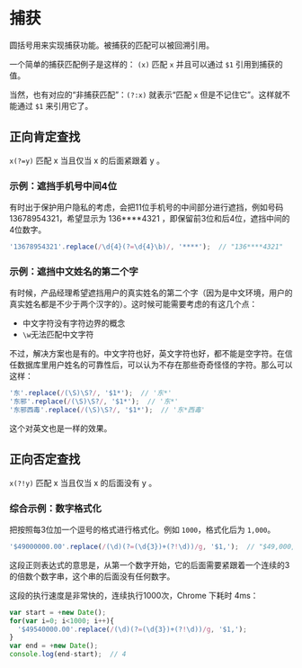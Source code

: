 # 捕获

圆括号用来实现捕获功能。被捕获的匹配可以被回溯引用。

一个简单的捕获匹配例子是这样的： `(x)` 匹配 `x` 并且可以通过 `$1` 引用到捕获的值。

当然，也有对应的“非捕获匹配”：`(?:x)` 就表示“匹配 `x` 但是不记住它”。这样就不能通过 `$1` 来引用它了。

## 正向肯定查找

`x(?=y)` 匹配 x 当且仅当 x 的后面紧跟着 y 。

### 示例：遮挡手机号中间4位

有时出于保护用户隐私的考虑，会把11位手机号的中间部分进行遮挡，例如号码 13678954321，希望显示为 136****4321 ，即保留前3位和后4位，遮挡中间的4位数字。

```javascript
'13678954321'.replace(/\d{4}(?=\d{4}\b)/, '****');  // "136****4321"
```

### 示例：遮挡中文姓名的第二个字

有时候，产品经理希望遮挡用户的真实姓名的第二个字（因为是中文环境，用户的真实姓名都是不少于两个汉字的）。这时候可能需要考虑的有这几个点：

+ 中文字符没有字符边界的概念
+ `\w`无法匹配中文字符

不过，解决方案也是有的。中文字符也好，英文字符也好，都不能是空字符。在信任数据库里用户姓名的可靠性后，可以认为不存在那些奇奇怪怪的字符。那么可以这样：

```javascript
'东'.replace(/(\S)\S?/, '$1*');  // '东*'
'东邪'.replace(/(\S)\S?/, '$1*');  // '东*'
'东邪西毒'.replace(/(\S)\S?/, '$1*');  // '东*西毒'
```

这个对英文也是一样的效果。

## 正向否定查找

`x(?!y)` 匹配 x 当且仅当 x 的后面没有 y 。

### 综合示例：数字格式化

把按照每3位加一个逗号的格式进行格式化。例如 `1000`，格式化后为 `1,000`。

```javascript
'$49000000.00'.replace(/(\d)(?=(\d{3})+(?!\d))/g, '$1,');  // "$49,000,000.00"
```

这段正则表达式的意思是，从第一个数字开始，它的后面需要紧跟着一个连续的3的倍数个数字串，这个串的后面没有任何数字。

这段的执行速度是非常快的，连续执行1000次，Chrome 下耗时 4ms：

```javascript
var start = +new Date();
for(var i=0; i<1000; i++){
  '$49540000.00'.replace(/(\d)(?=(\d{3})+(?!\d))/g, '$1,');
}
var end = +new Date();
console.log(end-start);  // 4
```
